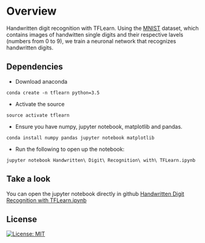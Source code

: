 # Overview
Handwritten digit recognition with TFLearn. Using the [MNIST](http://yann.lecun.com/exdb/mnist/) dataset, which contains images of handwitten single digits and their respective lavels (numbers from 0 to 9), we train a neuronal network that recognizes handwritten digits.

## Dependencies
* Download anaconda
```
conda create -n tflearn python=3.5
```

* Activate the source
```
source activate tflearn
```
* Ensure you have numpy, jupyter notebook, matplotlib and pandas.
```
conda install numpy pandas jupyter notebook matplotlib
```
* Run the following to open up the notebook:
```
jupyter notebook Handwritten\ Digit\ Recognition\ with\ TFLearn.ipynb
```

## Take a look
You can open the jupyter notebook directly in github 
[Handwritten Digit Recognition with TFLearn.ipynb](https://github.com/sbatururimi/Handwritten-Digit-Recognition-TFLearn/blob/master/Handwritten%20Digit%20Recognition%20with%20TFLearn.ipynb)

## License
[![License: MIT](https://img.shields.io/badge/License-MIT-yellow.svg)](https://opensource.org/licenses/MIT)